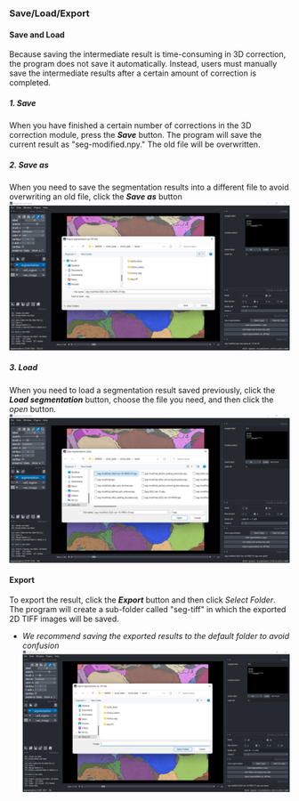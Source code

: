 ### Save/Load/Export

#### Save and Load
Because saving the intermediate result is time-consuming in 3D correction, the program does not save it automatically. 
Instead, users must manually save the intermediate results after a certain amount of correction is completed.

##### 1. Save
When you have finished a certain number of corrections in the 3D correction module, press the ***Save*** button. 
The program will save the current result as "seg-modified.npy." The old file will be overwritten.

##### 2. Save as
When you need to save the segmentation results into a different file to avoid overwriting an old file, click the ***Save as*** button
![saveas](./pictures/round2_save_as.png)

##### 3. Load
When you need to load a segmentation result saved previously, click the ***Load segmentation*** button, choose the file you need, and then click the *open* button.
![saveas](./pictures/round2_load.png)

#### Export
To export the result, click the ***Export*** button and then click *Select Folder*. The program will create a sub-folder called "seg-tiff" in which the exported 2D TIFF images will be saved.

- *We recommend saving the exported results to the default folder to avoid confusion*
![saveas](./pictures/round2_export.png)
